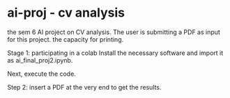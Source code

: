 # ai-proj - cv analysis
the sem 6 AI project on CV analysis. 
The user is submitting a PDF as input for this project. the capacity for printing.

Stage 1: participating in a colab 
Install the necessary software and import it as ai_final_proj2.ipynb.

Next, execute the code.

Step 2: insert a PDF at the very end to get the results.
